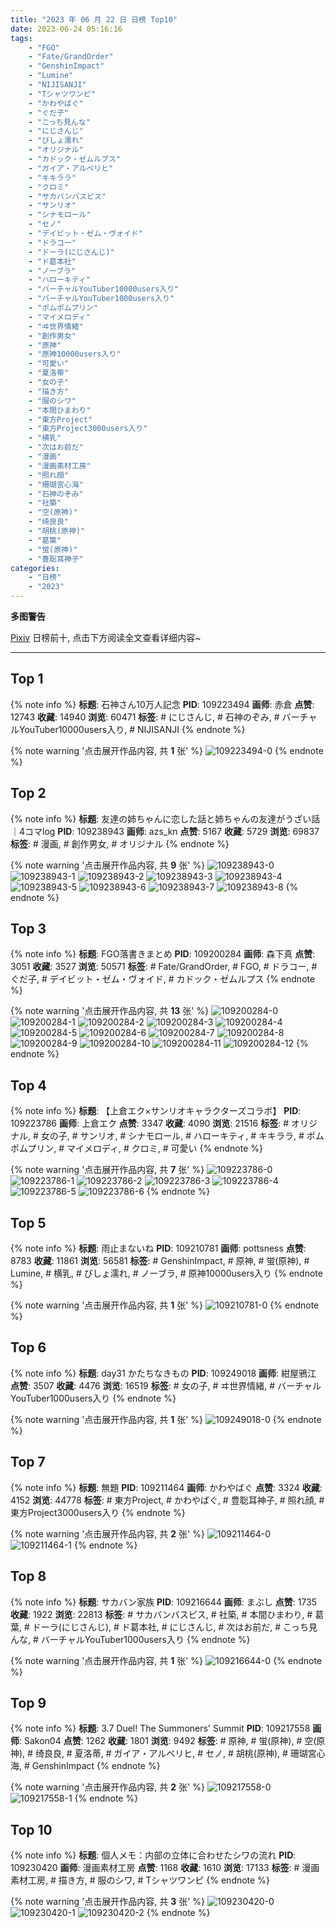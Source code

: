 ```yaml
---
title: "2023 年 06 月 22 日 日榜 Top10"
date: 2023-06-24 05:16:16
tags:
    - "FGO"
    - "Fate/GrandOrder"
    - "GenshinImpact"
    - "Lumine"
    - "NIJISANJI"
    - "Tシャツワンピ"
    - "かわやばぐ"
    - "ぐだ子"
    - "こっち見んな"
    - "にじさんじ"
    - "びしょ濡れ"
    - "オリジナル"
    - "カドック・ゼムルプス"
    - "ガイア・アルベリヒ"
    - "キキララ"
    - "クロミ"
    - "サカバンバスピス"
    - "サンリオ"
    - "シナモロール"
    - "セノ"
    - "デイビット・ゼム・ヴォイド"
    - "ドラコー"
    - "ドーラ(にじさんじ)"
    - "ド葛本社"
    - "ノーブラ"
    - "ハローキティ"
    - "バーチャルYouTuber10000users入り"
    - "バーチャルYouTuber1000users入り"
    - "ポムポムプリン"
    - "マイメロディ"
    - "ヰ世界情緒"
    - "創作男女"
    - "原神"
    - "原神10000users入り"
    - "可愛い"
    - "夏洛蒂"
    - "女の子"
    - "描き方"
    - "服のシワ"
    - "本間ひまわり"
    - "東方Project"
    - "東方Project3000users入り"
    - "横乳"
    - "次はお前だ"
    - "漫画"
    - "漫画素材工房"
    - "照れ顔"
    - "珊瑚宮心海"
    - "石神のぞみ"
    - "社築"
    - "空(原神)"
    - "绮良良"
    - "胡桃(原神)"
    - "葛葉"
    - "蛍(原神)"
    - "豊聡耳神子"
categories:
    - "日榜"
    - "2023"
---
```


<i class="fa fa-triangle-exclamation"></i>**多图警告**<i class="fa fa-triangle-exclamation"></i>

[Pixiv](https://www.pixiv.net/) 日榜前十, 点击下方阅读全文查看详细内容~

<!-- more -->

---

## Top 1

{% note info %}
**标题**: 石神さん10万人記念
**PID**: 109223494 **画师**: 赤倉
**点赞**: 12743 **收藏**: 14940 **浏览**: 60471
**标签**: # にじさんじ, # 石神のぞみ, # バーチャルYouTuber10000users入り, # NIJISANJI
{% endnote %}

{% note warning '点击展开作品内容, 共 **1** 张' %}
![109223494-0](https://i.pixiv.re/img-original/img/2023/06/22/00/00/02/109223494_p0.png)
{% endnote %}

## Top 2

{% note info %}
**标题**: 友達の姉ちゃんに恋した話と姉ちゃんの友達がうざい話｜4コマlog
**PID**: 109238943 **画师**: azs_kn
**点赞**: 5167 **收藏**: 5729 **浏览**: 69837
**标签**: # 漫画, # 創作男女, # オリジナル
{% endnote %}

{% note warning '点击展开作品内容, 共 **9** 张' %}
![109238943-0](https://i.pixiv.re/img-original/img/2023/06/22/16/50/16/109238943_p0.jpg)
![109238943-1](https://i.pixiv.re/img-original/img/2023/06/22/16/50/16/109238943_p1.jpg)
![109238943-2](https://i.pixiv.re/img-original/img/2023/06/22/16/50/16/109238943_p2.jpg)
![109238943-3](https://i.pixiv.re/img-original/img/2023/06/22/16/50/16/109238943_p3.jpg)
![109238943-4](https://i.pixiv.re/img-original/img/2023/06/22/16/50/16/109238943_p4.jpg)
![109238943-5](https://i.pixiv.re/img-original/img/2023/06/22/16/50/16/109238943_p5.jpg)
![109238943-6](https://i.pixiv.re/img-original/img/2023/06/22/16/50/16/109238943_p6.jpg)
![109238943-7](https://i.pixiv.re/img-original/img/2023/06/22/16/50/16/109238943_p7.jpg)
![109238943-8](https://i.pixiv.re/img-original/img/2023/06/22/16/50/16/109238943_p8.jpg)
{% endnote %}

## Top 3

{% note info %}
**标题**: FGO落書きまとめ
**PID**: 109200284 **画师**: 森下真
**点赞**: 3051 **收藏**: 3527 **浏览**: 50571
**标签**: # Fate/GrandOrder, # FGO, # ドラコー, # ぐだ子, # デイビット・ゼム・ヴォイド, # カドック・ゼムルプス
{% endnote %}

{% note warning '点击展开作品内容, 共 **13** 张' %}
![109200284-0](https://i.pixiv.re/img-original/img/2023/06/21/03/30/06/109200284_p0.jpg)
![109200284-1](https://i.pixiv.re/img-original/img/2023/06/21/03/30/06/109200284_p1.jpg)
![109200284-2](https://i.pixiv.re/img-original/img/2023/06/21/03/30/06/109200284_p2.jpg)
![109200284-3](https://i.pixiv.re/img-original/img/2023/06/21/03/30/06/109200284_p3.jpg)
![109200284-4](https://i.pixiv.re/img-original/img/2023/06/21/03/30/06/109200284_p4.jpg)
![109200284-5](https://i.pixiv.re/img-original/img/2023/06/21/03/30/06/109200284_p5.jpg)
![109200284-6](https://i.pixiv.re/img-original/img/2023/06/21/03/30/06/109200284_p6.jpg)
![109200284-7](https://i.pixiv.re/img-original/img/2023/06/21/03/30/06/109200284_p7.jpg)
![109200284-8](https://i.pixiv.re/img-original/img/2023/06/21/03/30/06/109200284_p8.jpg)
![109200284-9](https://i.pixiv.re/img-original/img/2023/06/21/03/30/06/109200284_p9.jpg)
![109200284-10](https://i.pixiv.re/img-original/img/2023/06/21/03/30/06/109200284_p10.jpg)
![109200284-11](https://i.pixiv.re/img-original/img/2023/06/21/03/30/06/109200284_p11.jpg)
![109200284-12](https://i.pixiv.re/img-original/img/2023/06/21/03/30/06/109200284_p12.jpg)
{% endnote %}

## Top 4

{% note info %}
**标题**: 【上倉エク×サンリオキャラクターズコラボ】
**PID**: 109223786 **画师**: 上倉エク
**点赞**: 3347 **收藏**: 4090 **浏览**: 21516
**标签**: # オリジナル, # 女の子, # サンリオ, # シナモロール, # ハローキティ, # キキララ, # ポムポムプリン, # マイメロディ, # クロミ, # 可愛い
{% endnote %}

{% note warning '点击展开作品内容, 共 **7** 张' %}
![109223786-0](https://i.pixiv.re/img-original/img/2023/06/22/00/02/26/109223786_p0.jpg)
![109223786-1](https://i.pixiv.re/img-original/img/2023/06/22/00/02/26/109223786_p1.jpg)
![109223786-2](https://i.pixiv.re/img-original/img/2023/06/22/00/02/26/109223786_p2.jpg)
![109223786-3](https://i.pixiv.re/img-original/img/2023/06/22/00/02/26/109223786_p3.jpg)
![109223786-4](https://i.pixiv.re/img-original/img/2023/06/22/00/02/26/109223786_p4.jpg)
![109223786-5](https://i.pixiv.re/img-original/img/2023/06/22/00/02/26/109223786_p5.jpg)
![109223786-6](https://i.pixiv.re/img-original/img/2023/06/22/00/02/26/109223786_p6.jpg)
{% endnote %}

## Top 5

{% note info %}
**标题**: 雨止まないね
**PID**: 109210781 **画师**: pottsness
**点赞**: 8783 **收藏**: 11861 **浏览**: 56581
**标签**: # GenshinImpact, # 原神, # 蛍(原神), # Lumine, # 横乳, # びしょ濡れ, # ノーブラ, # 原神10000users入り
{% endnote %}

{% note warning '点击展开作品内容, 共 **1** 张' %}
![109210781-0](https://i.pixiv.re/img-original/img/2023/06/21/16/30/03/109210781_p0.jpg)
{% endnote %}

## Top 6

{% note info %}
**标题**: day31 かたちなきもの
**PID**: 109249018 **画师**: 紺屋鴉江
**点赞**: 3507 **收藏**: 4476 **浏览**: 16519
**标签**: # 女の子, # ヰ世界情緒, # バーチャルYouTuber1000users入り
{% endnote %}

{% note warning '点击展开作品内容, 共 **1** 张' %}
![109249018-0](https://i.pixiv.re/img-original/img/2023/06/22/22/30/20/109249018_p0.jpg)
{% endnote %}

## Top 7

{% note info %}
**标题**: 無題
**PID**: 109211464 **画师**: かわやばぐ
**点赞**: 3324 **收藏**: 4152 **浏览**: 44778
**标签**: # 東方Project, # かわやばぐ, # 豊聡耳神子, # 照れ顔, # 東方Project3000users入り
{% endnote %}

{% note warning '点击展开作品内容, 共 **2** 张' %}
![109211464-0](https://i.pixiv.re/img-original/img/2023/06/21/17/06/54/109211464_p0.jpg)
![109211464-1](https://i.pixiv.re/img-original/img/2023/06/21/17/06/54/109211464_p1.jpg)
{% endnote %}

## Top 8

{% note info %}
**标题**: サカバン家族
**PID**: 109216644 **画师**: まぶし
**点赞**: 1735 **收藏**: 1922 **浏览**: 22813
**标签**: # サカバンバスピス, # 社築, # 本間ひまわり, # 葛葉, # ドーラ(にじさんじ), # ド葛本社, # にじさんじ, # 次はお前だ, # こっち見んな, # バーチャルYouTuber1000users入り
{% endnote %}

{% note warning '点击展开作品内容, 共 **1** 张' %}
![109216644-0](https://i.pixiv.re/img-original/img/2023/06/21/20/35/42/109216644_p0.jpg)
{% endnote %}

## Top 9

{% note info %}
**标题**: 3.7  Duel! The Summoners' Summit
**PID**: 109217558 **画师**: Sakon04
**点赞**: 1262 **收藏**: 1801 **浏览**: 9492
**标签**: # 原神, # 蛍(原神), # 空(原神), # 绮良良, # 夏洛蒂, # ガイア・アルベリヒ, # セノ, # 胡桃(原神), # 珊瑚宮心海, # GenshinImpact
{% endnote %}

{% note warning '点击展开作品内容, 共 **2** 张' %}
![109217558-0](https://i.pixiv.re/img-original/img/2023/06/21/21/02/00/109217558_p0.jpg)
![109217558-1](https://i.pixiv.re/img-original/img/2023/06/21/21/02/00/109217558_p1.jpg)
{% endnote %}

## Top 10

{% note info %}
**标题**: 個人メモ：内部の立体に合わせたシワの流れ
**PID**: 109230420 **画师**: 漫画素材工房
**点赞**: 1168 **收藏**: 1610 **浏览**: 17133
**标签**: # 漫画素材工房, # 描き方, # 服のシワ, # Tシャツワンピ
{% endnote %}

{% note warning '点击展开作品内容, 共 **3** 张' %}
![109230420-0](https://i.pixiv.re/img-original/img/2023/06/22/17/51/37/109230420_p0.jpg)
![109230420-1](https://i.pixiv.re/img-original/img/2023/06/22/17/51/37/109230420_p1.jpg)
![109230420-2](https://i.pixiv.re/img-original/img/2023/06/22/17/51/37/109230420_p2.jpg)
{% endnote %}
